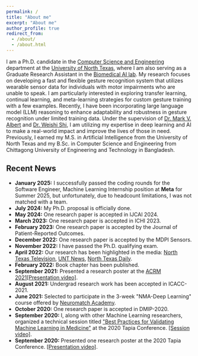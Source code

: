 ```yaml
---
permalink: /
title: "About me"
excerpt: "About me"
author_profile: true
redirect_from: 
  - /about/
  - /about.html
---
```


I am a Ph.D. candidate in the [Computer Science and Engineering](https://computerscience.engineering.unt.edu/) department at the [University of North Texas](https://www.unt.edu/), where I am also serving as a Graduate Research Assistant in the [Biomedical AI lab](https://www.biomed-ai.com/home). My research focuses on developing a fast and flexible gesture recognition system that utilizes wearable sensor data for individuals with motor impairments who are unable to speak. I am particularly interested in exploring transfer learning, continual learning, and meta-learning strategies for custom gesture training with a few examples. Recently, I have been incorporating large language model (LLM) reasoning to enhance adaptability and robustness in gesture recognition under limited training data. Under the supervision of [Dr. Mark V. Albert](https://sites.google.com/view/biomed-ai/people/mark-v-albert) and [Dr. Weishi Shi](https://scholar.google.com/citations?user=nAPZIPsAAAAJ&hl=en), I am utilizing my expertise in deep learning and AI to make a real-world impact and improve the lives of those in need. Previously, I earned my M.S. in Artificial Intelligence from the University of North Texas and my B.Sc. in Computer Science and Engineering from Chittagong University of Engineering and Technology in Bangladesh.

Recent News
------
- **January 2025:** I successfully passed the coding rounds for the Software Engineer, Machine Learning Internship position at **Meta** for Summer 2025, but unfortunately, due to headcount limitations, I was not matched with a team.    
- **July 2024:** My Ph.D. proposal is officially done.
- **May 2024:** One research paper is accepted in IJCAI 2024.
- **March 2023:** One research paper is accepted in ICHI 2023.
- **February 2023:** One research paper is accepted by the Journal of Patient-Reported Outcomes.
- **December 2022:** One research paper is accepted by the MDPI Sensors.
- **November 2022:** I have passed the Ph.D. qualifying exam.
- **April 2022:** Our research has been highlighted in the media: [North Texas Television](https://drive.google.com/file/d/1ebNgWJzdmOltDRo5dYI0Fm1hzkN7LXQT/view?usp=drive_link), [UNT News](https://news.unt.edu/news-releases/unt-professor-works-improve-communication-people-unable-speak-and-limited-mobility), [North Texas Daily](https://www.ntdaily.com/professor-develops-talkmotion-app-for-those-unable-to-speak/).
- **February 2022:** Book chapter has been published.
- **September 2021:** Presented a research poster at the [ACRM 2021](https://acrm.org/meetings/2021-annual-conference/)[[Presentation video]](https://drive.google.com/file/d/1fhAtlYBALeYWYc0jBJgnK-GKQOB6CxaP/view?usp=sharing).
- **August 2021:** Undergrad research work has been accepted in ICACC-2021.
- **June 2021:** Selected to participate in the 3-week "NMA-Deep Learning" course offered by [Neuromatch Academy](https://academy.neuromatch.io/).
- **October 2020:** One research paper is accepted in DMIP-2020.
- **September 2020:** I, along with other Machine Learning researchers, organized a technical session titled ["Best Practices for Validating Machine Learning in Medicine"](https://tapia.harmonyapp.com/schedule/friday-september-18-2020/200pm-315pm/best-practices-for-validating-machine-learning-in-medicine/) at the 2020 Tapia Conference. [[Session video]](https://www.youtube.com/watch?v=YrtqujFsUco&ab_channel=TheBiomedicalAILabatUNT).
- **September 2020:** Presented one research poster at the 2020 Tapia Conference. [[Presentation video]](https://drive.google.com/file/d/1-ZCSfBYEvfRfv2AwdSI3CGROKYaP6-eW/view?usp=sharing).
